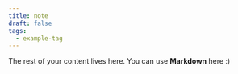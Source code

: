 ```yaml
---
title: note
draft: false
tags:
  - example-tag
---
```

 
The rest of your content lives here. You can use **Markdown** here :)